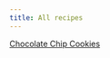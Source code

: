 ```yaml
---
title: All recipes
---
```



<a href="https://darth-ctrayn.github.io/passmore-food/cookies">Chocolate Chip Cookies</a>